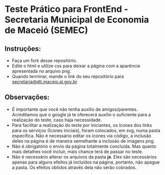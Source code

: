 # Teste Prático para FrontEnd - Secretaria Municipal de Economia de Maceió (SEMEC)

## Instruções:

- Faça um fork desse repositório.
- Edite o html e utilize css para deixar a página com a aparência apresentada no arquivo png.
- Quando terminar, mande o link do seu repositório para secretaria@dti.maceio.al.gov.br

## Observações:

- É importante que você não tenha auxílio de amigos/parentes. Acreditamos que o google já te oferecerá auxílio o suficiente para a realização do teste, caso haja necessidade.
- Para facilitar a realização do teste por iniciantes, os ícones dos links para os serviços (Ícones iniciais), foram colocados, em svg, numa pasta específica. Não é necessário editar os ícones via código, a inclusão deles na página é de maneira semelhante a inclusão de imagens png.
- Não é obrigatório o envio da página totalmente concluída. Mas quanto mais detalhes você incluir, mais chance terá de passar no teste.
- Não é necessário alterar os arquivos da pasta **js**. Eles são necessários apenas para alguns efeitos já incluídos na página, portanto, não apague a pasta. Os efeitos obtidos através dela não serão cobrados.